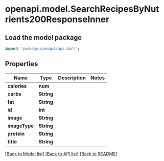# openapi.model.SearchRecipesByNutrients200ResponseInner

## Load the model package
```dart
import 'package:openapi/api.dart';
```

## Properties
Name | Type | Description | Notes
------------ | ------------- | ------------- | -------------
**calories** | **num** |  | 
**carbs** | **String** |  | 
**fat** | **String** |  | 
**id** | **int** |  | 
**image** | **String** |  | 
**imageType** | **String** |  | 
**protein** | **String** |  | 
**title** | **String** |  | 

[[Back to Model list]](../README.md#documentation-for-models) [[Back to API list]](../README.md#documentation-for-api-endpoints) [[Back to README]](../README.md)


